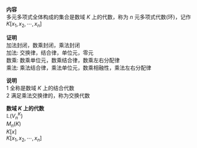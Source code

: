 **内容**  
多元多项式全体构成的集合是数域 $K$ 上的代数，称为 $n$ 元多项式代数(环)，记作 $K[x_1,x_2,\cdots,x_n]$   
  
**证明**  
加法封闭，数乘封闭，乘法封闭  
加法: 交换律，结合律，单位元，零元  
数乘: 数乘单位元，数乘结合律，数乘左右分配律  
乘法: 乘法结合律，乘法单位元，数乘相融性，乘法左右分配律  
  
**说明**  
1 全称是数域 $K$ 上的结合代数  
2 满足乘法交换律的，称为交换代数  
  
**数域 $K$ 上的代数**  
 $\mathbb{L}(V_n^K)$   
 $M_{n}(K)$   
 $K[x]$   
 $K[x_1,x_2,\cdots,x_n]$   
